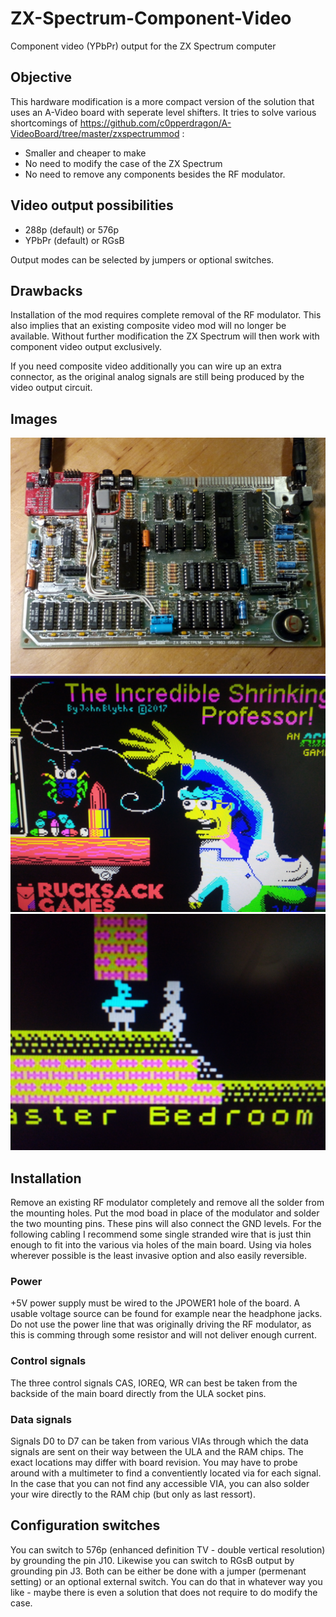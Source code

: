 # ZX-Spectrum-Component-Video
Component video (YPbPr) output for the ZX Spectrum computer 

## Objective

This hardware modification is a more compact version of the solution that uses an A-Video board with seperate level shifters.
It tries to solve various shortcomings of https://github.com/c0pperdragon/A-VideoBoard/tree/master/zxspectrummod :

- Smaller and cheaper to make
- No need to modify the case of the ZX Spectrum
- No need to remove any components besides the RF modulator.

## Video output possibilities

- 288p (default) or 576p
- YPbPr (default) or RGsB

Output modes can be selected by jumpers or optional switches.

## Drawbacks

Installation of the mod requires complete removal of the RF modulator. This also implies that an
existing composite video mod will no longer be available. Without further modification the 
ZX Spectrum will then work with component video output exclusively.

If you need composite video additionally you can wire up an extra connector, as the
original analog signals are still being produced by the video output circuit.

## Images
![alt text](doc/board.jpg "Installed mod board")
![alt text](doc/professor.jpg "Screenshoot")
![alt text](doc/willy.jpg "Screenshot detail")

## Installation

Remove an existing RF modulator completely and remove all the solder from the mounting holes.
Put the mod boad in place of the modulator and solder the two mounting pins. These pins will also
connect the GND levels.
For the following cabling I recommend some single stranded wire that is just thin enough to fit
into the various via holes of the main board. Using via holes wherever possible is the least invasive
option and also easily reversible.

### Power

+5V power supply must be wired to the JPOWER1 hole of the board. A usable voltage source can be found
for example near the headphone jacks. Do not use the power line that was originally driving the 
RF modulator, as this is comming through some resistor and will not deliver enough current.

### Control signals

The three control signals CAS, IOREQ, WR can best be taken from the backside of the main board directly from
the ULA socket pins.

### Data signals

Signals D0 to D7 can be taken from various VIAs through which the data signals are 
sent on their way between the ULA and the RAM chips. 
The exact locations may differ with board revision. You may have to probe around with a multimeter
to find a conventiently located via for each signal. In the case that you can not 
find any accessible VIA, you can also solder your wire directly to the RAM chip (but only as last ressort).  

## Configuration switches

You can switch to 576p (enhanced definition TV - double vertical resolution) by grounding the pin J10.
Likewise you can switch to RGsB output by grounding pin J3.
Both can be either be done with a jumper (permenant setting) or an optional external switch. You can
do that in whatever way you like - maybe there is even a solution that does not require to do modify the
case.

